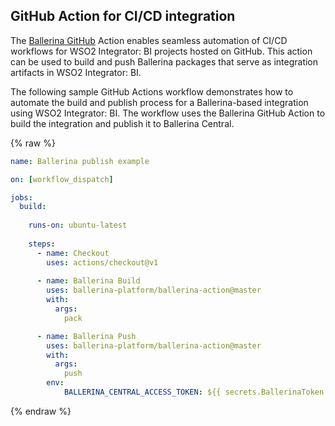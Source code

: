 ## GitHub Action for CI/CD integration

The [Ballerina GitHub](https://github.com/marketplace/actions/ballerina-action) Action enables seamless automation of CI/CD workflows for WSO2 Integrator: BI projects hosted on GitHub. This action can be used to build and push Ballerina packages that serve as integration artifacts in WSO2 Integrator: BI.

The following sample GitHub Actions workflow demonstrates how to automate the build and publish process for a Ballerina-based integration using WSO2 Integrator: BI. The workflow uses the Ballerina GitHub Action to build the integration and publish it to Ballerina Central.

{% raw %}
```yaml
name: Ballerina publish example

on: [workflow_dispatch]

jobs:
  build:
    
    runs-on: ubuntu-latest
    
    steps:
      - name: Checkout
        uses: actions/checkout@v1
    
      - name: Ballerina Build
        uses: ballerina-platform/ballerina-action@master
        with:
          args: 
            pack

      - name: Ballerina Push
        uses: ballerina-platform/ballerina-action@master
        with:
          args: 
            push 
        env: 
            BALLERINA_CENTRAL_ACCESS_TOKEN: ${{ secrets.BallerinaToken }}
```
{% endraw %}